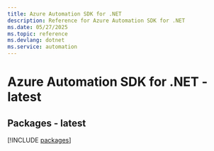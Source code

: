 ```yaml
---
title: Azure Automation SDK for .NET
description: Reference for Azure Automation SDK for .NET
ms.date: 05/27/2025
ms.topic: reference
ms.devlang: dotnet
ms.service: automation
---
```

# Azure Automation SDK for .NET - latest
## Packages - latest
[!INCLUDE [packages](automation-index.md)]